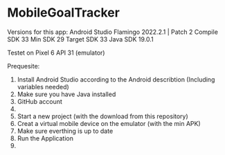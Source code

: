 # MobileGoalTracker

Versions for this app:
Android Studio Flamingo 2022.2.1 | Patch 2
Compile SDK 33
Min SDK 29
Target SDK 33
Java SDK 19.0.1

Testet on Pixel 6 API 31 (emulator) 

Prequesite:
1. Install Android Studio according to the Android describtion (Including variables needed)
2. Make sure you have Java installed
3. GitHub account
4. 
5. Start a new project (with the download from this repository)
6. Creat a virtual mobile device on the emulator (with the min APK)
7. Make sure everthing is up to date
8. Run the Application 
9. 
